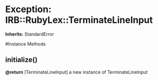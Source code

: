 # Exception: IRB::RubyLex::TerminateLineInput
**Inherits:** StandardError
    




#Instance Methods
## initialize() [](#method-i-initialize)

**@return** [TerminateLineInput] a new instance of TerminateLineInput

